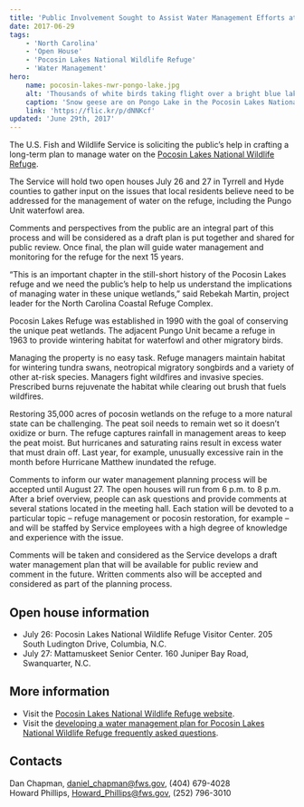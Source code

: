 ```yaml
---
title: 'Public Involvement Sought to Assist Water Management Efforts at Pocosin Lakes National Wildlife Refuge'
date: 2017-06-29
tags:
    - 'North Carolina'
    - 'Open House'
    - 'Pocosin Lakes National Wildlife Refuge'
    - 'Water Management'
hero:
    name: pocosin-lakes-nwr-pongo-lake.jpg
    alt: 'Thousands of white birds taking flight over a bright blue lake.'
    caption: 'Snow geese are on Pongo Lake in the Pocosin Lakes National Wildlife Refuge. Photo by <a href="https://www.flickr.com/photos/gods-art/">Jim Liestman</a> <a href="https://creativecommons.org/licenses/by-nc-nd/2.0/">CC BY-NC-ND 2.0</a>.'
    link: 'https://flic.kr/p/dNNKcf'
updated: 'June 29th, 2017'
---
```


The U.S. Fish and Wildlife Service is soliciting the public’s help in crafting a long-term plan to manage water on the [Pocosin Lakes National Wildlife Refuge](https://www.fws.gov/refuge/pocosin_lakes/).

The Service will hold two open houses July 26 and 27 in Tyrrell and Hyde counties to gather input on the issues that local residents believe need to be addressed for the management of water on the refuge, including the Pungo Unit waterfowl area.

Comments and perspectives from the public are an integral part of this process and will be considered as a draft plan is put together and shared for public review. Once final, the plan will guide water management and monitoring for the refuge for the next 15 years.

“This is an important chapter in the still-short history of the Pocosin Lakes refuge and we need the public’s help to help us understand the implications of managing water in these unique wetlands,” said Rebekah Martin, project leader for the North Carolina Coastal Refuge Complex.

Pocosin Lakes Refuge was established in 1990 with the goal of conserving the unique peat wetlands. The adjacent Pungo Unit became a refuge in 1963 to provide wintering habitat for waterfowl and other migratory birds.

Managing the property is no easy task. Refuge managers maintain habitat for wintering tundra swans, neotropical migratory songbirds and a variety of other at-risk species. Managers fight wildfires and invasive species. Prescribed burns rejuvenate the habitat while clearing out brush that fuels wildfires.

Restoring 35,000 acres of pocosin wetlands on the refuge to a more natural state can be challenging. The peat soil needs to remain wet so it doesn’t oxidize or burn. The refuge captures rainfall in management areas to keep the peat moist. But hurricanes and saturating rains result in excess water that must drain off. Last year, for example, unusually excessive rain in the month before Hurricane Matthew inundated the refuge.

Comments to inform our water management planning process will be accepted until August 27. The open houses will run from 6 p.m. to 8 p.m. After a brief overview, people can ask questions and provide comments at several stations located in the meeting hall. Each station will be devoted to a particular topic – refuge management or pocosin restoration, for example – and will be staffed by Service employees with a high degree of knowledge and experience with the issue.

Comments will be taken and considered as the Service develops a draft water management plan that will be available for public review and comment in the future. Written comments also will be accepted and considered as part of the planning process.

## Open house information

 - July 26: Pocosin Lakes National Wildlife Refuge Visitor Center. 205 South Ludington Drive, Columbia, N.C.
 - July 27: Mattamuskeet Senior Center. 160 Juniper Bay Road, Swanquarter, N.C.

## More information

  - Visit the [Pocosin Lakes National Wildlife Refuge website](https://www.fws.gov/refuge/pocosin_lakes/).
  - Visit the [developing a water management plan for Pocosin Lakes National Wildlife Refuge frequently asked questions](/faq/developing-a-water-management-plan-for-pocosin-lakes-national-wildlife-refuge).

## Contacts

Dan Chapman, [daniel_chapman@fws.gov](mailto:daniel_chapman@fws.gov), (404) 679-4028  
Howard Phillips, [Howard_Phillips@fws.gov](mailto:Howard_Phillips@fws.gov), (252) 796-3010  

